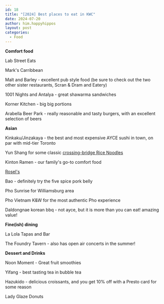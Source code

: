 ```yaml
---
id: 18
title: "[2024] Best places to eat in KWC"
date: 2024-07-20
author: him.happyhippos
layout: post
categories:
  - Food
---
```


**Comfort food**
  
Lab Street Eats

Mark's Carribbean

Malt and Barley - excellent pub style food (be sure to check out the two other sister restaurants, Scran & Dram and  Eatery)

1001 Nights and Antalya - great shawarma sandwiches

Korner Kitchen - big big portions

Arabella Beer Park - really reasonable and tasty burgers, with an excellent selection of beers


**Asian**
  
Kinkaku/Jinzakaya - the best and most expensive AYCE sushi in town, on par with mid-tier Toronto

Yun Shang for some classic [crossing-bridge Rice Noodles](https://www.visityunnanchina.com/experiences/food/cross-bridge-rice-noodles) 

Kinton Ramen - our family's go-to comfort food

[Rosel's](https://rosels.ca/)

Bao - definitely try the five spice pork belly

Pho Sunrise for Williamsburg area

Pho Vietnam K&W for the most authentic Pho experience

Daldongnae korean bbq - not ayce, but it is more than you can eat! amazing value!


**Fine(ish) dining**
  
La Lola Tapas and Bar

The Foundry Tavern - also has open air concerts in the summer!


**Dessert and Drinks**
  
Noon Moment - Great fruit smoothies

Yifang - best tasting tea in bubble tea

Hazukido - delicious croissants, and you get 10% off with a Presto card for some reason

Lady Glaze Donuts
